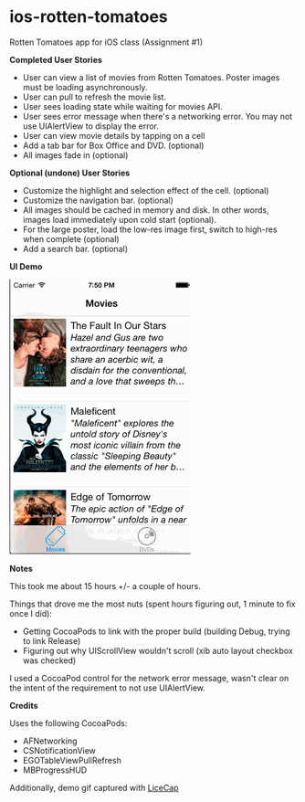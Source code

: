 ios-rotten-tomatoes
===================

Rotten Tomatoes app for iOS class (Assignment #1)

**Completed User Stories**

- User can view a list of movies from Rotten Tomatoes.  Poster images must be loading asynchronously.
- User can pull to refresh the movie list.
- User sees loading state while waiting for movies API.
- User sees error message when there's a networking error.  You may not use UIAlertView to display the error. 
- User can view movie details by tapping on a cell
- Add a tab bar for Box Office and DVD. (optional)
- All images fade in (optional)

**Optional (undone) User Stories**

- Customize the highlight and selection effect of the cell. (optional)
- Customize the navigation bar. (optional)
- All images should be cached in memory and disk. In other words, images load immediately upon cold start (optional).
- For the large poster, load the low-res image first, switch to high-res when complete (optional)
- Add a search bar. (optional)

**UI Demo**

![demo gif](https://raw.githubusercontent.com/osabina/ios-rotten-tomatoes/master/rt_demo.gif)

**Notes**

This took me about 15 hours +/- a couple of hours.

Things that drove me the most nuts (spent hours figuring out, 1 minute to fix once I did):
  - Getting CocoaPods to link with the proper build (building Debug, trying to link Release)
  - Figuring out why UIScrollView wouldn't scroll (xib auto layout checkbox was checked)

I used a CocoaPod control for the network error message, wasn't clear on the intent of the
requirement to not use UIAlertView.

**Credits**

Uses the following CocoaPods:

- AFNetworking
- CSNotificationView
- EGOTableViewPullRefresh
- MBProgressHUD

Additionally, demo gif captured with [LiceCap](http://www.cockos.com/licecap/)
